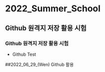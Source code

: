 # 2022_Summer_School
## Github 원격지 저장 활용 시험
### Github 원격지 저장 활용 시험
* Github Test

##2022_06_29_(Wen)
Github 활용